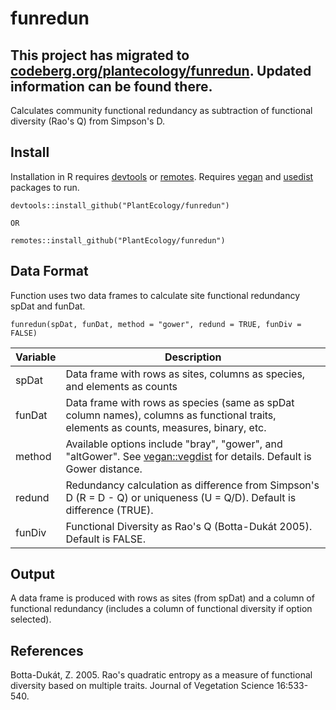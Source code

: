 # funredun

## This project has migrated to <a href="https://codeberg.org/plantecology/funredun">codeberg.org/plantecology/funredun</a>. Updated information can be found there.
Calculates community functional redundancy as subtraction of functional diversity (Rao's Q) from Simpson's D.

## Install
Installation in R requires <a href="https://cran.r-project.org/package=devtools">devtools</a> or <a href="https://cran.r-project.org/package=remotes">remotes</a>. Requires <a href="https://cran.r-project.org/package=vegan">vegan</a> and <a href="https://cran.r-project.org/package=usedist">usedist</a> packages to run.
```
devtools::install_github("PlantEcology/funredun")

OR

remotes::install_github("PlantEcology/funredun")
```

## Data Format
Function uses two data frames to calculate site functional redundancy spDat and funDat.

```
funredun(spDat, funDat, method = "gower", redund = TRUE, funDiv = FALSE)
```
Variable | Description 
------|-----
spDat | Data frame with rows as sites, columns as species, and elements as counts
funDat | Data frame with rows as species (same as spDat column names), columns as functional traits, elements as counts, measures, binary, etc.
method | Available options include "bray", "gower", and "altGower". See <a href="https://cran.r-project.org/web/packages/vegan/index.html">vegan::vegdist</a> for details. Default is Gower distance.
redund | Redundancy calculation as difference from Simpson's D (R = D - Q) or uniqueness (U = Q/D). Default is difference (TRUE).
funDiv | Functional Diversity as Rao's Q (Botta-Dukát 2005). Default is FALSE.

## Output
A data frame is produced with rows as sites (from spDat) and a column of functional redundancy (includes a column of functional diversity if option selected).

## References
Botta-Dukát, Z. 2005. Rao's quadratic entropy as a measure of functional diversity based on multiple traits. Journal of Vegetation Science 16:533-540.
